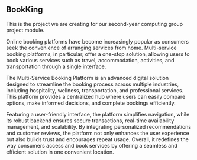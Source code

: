 ## BookKing

This is the project we are creating for our second-year computing group project module.

Online booking platforms have become increasingly popular as consumers seek the convenience of arranging services from home. Multi-service booking platforms, in particular, offer a one-stop solution, allowing users to book various services such as travel, accommodation, activities, and transportation through a single interface.

The Multi-Service Booking Platform is an advanced digital solution designed to streamline the booking process across multiple industries, including hospitality, wellness, transportation, and professional services. This platform provides a centralized hub where users can easily compare options, make informed decisions, and complete bookings efficiently.

Featuring a user-friendly interface, the platform simplifies navigation, while its robust backend ensures secure transactions, real-time availability management, and scalability. By integrating personalized recommendations and customer reviews, the platform not only enhances the user experience but also builds trust and encourages repeat usage. Overall, it redefines the way consumers access and book services by offering a seamless and efficient solution in one convenient location.
